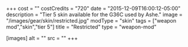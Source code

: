 +++
cost = ""
costCredits = "720"
date = "2015-12-09T16:00:12-05:00"
description = "Tier 5 skin available for the G36C used by Ashe."
image = "/images/gear/skin/restricted.jpg"
modType = "skin"
tags = ["weapon mod","skin","tier 5"]
title = "Restricted"
type = "weapon-mod"

[images]
  alt = ""
  src = ""
+++
